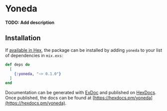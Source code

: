 # Yoneda

**TODO: Add description**

## Installation

If [available in Hex](https://hex.pm/docs/publish), the package can be installed
by adding `yoneda` to your list of dependencies in `mix.exs`:

```elixir
def deps do
  [
    {:yoneda, "~> 0.1.0"}
  ]
end
```

Documentation can be generated with [ExDoc](https://github.com/elixir-lang/ex_doc)
and published on [HexDocs](https://hexdocs.pm). Once published, the docs can
be found at [https://hexdocs.pm/yoneda](https://hexdocs.pm/yoneda).


